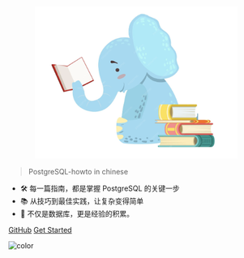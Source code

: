 <!-- _coverpage.md -->

<p align="center">
  <img src="./images/logo.png" alt="Logo" width="400" height="300">
</p>


> PostgreSQL-howto in chinese

- 🛠 每一篇指南，都是掌握 PostgreSQL 的关键一步
- 📚 从技巧到最佳实践，让复杂变得简单 
- 🔰 不仅是数据库，更是经验的积累。 

[GitHub](https://github.com/xiongcccc/postgres-howto)
[Get Started](README.md)

![color](#ffffff)
